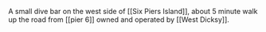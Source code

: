 A small dive bar on the west side of [[Six Piers Island]], about 5 minute walk up the road from [[pier 6]] owned and operated by [[West Dicksy]].